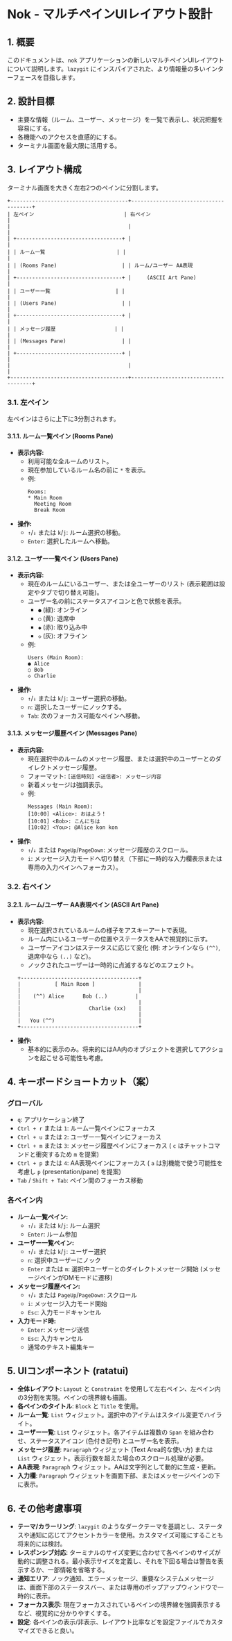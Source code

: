 # Nok - マルチペインUIレイアウト設計

## 1. 概要
このドキュメントは、`nok` アプリケーションの新しいマルチペインUIレイアウトについて説明します。`lazygit` にインスパイアされた、より情報量の多いインターフェースを目指します。

## 2. 設計目標
- 主要な情報（ルーム、ユーザー、メッセージ）を一覧で表示し、状況把握を容易にする。
- 各機能へのアクセスを直感的にする。
- ターミナル画面を最大限に活用する。

## 3. レイアウト構成
ターミナル画面を大きく左右2つのペインに分割します。

```
+--------------------------------------+--------------------------------------+
| 左ペイン                             | 右ペイン                             |
|                                      |                                      |
| +----------------------------------+ |                                      |
| | ルーム一覧                       | |                                      |
| | (Rooms Pane)                     | | ルーム/ユーザー AA表現               |
| +----------------------------------+ |     (ASCII Art Pane)                 |
| | ユーザー一覧                     | |                                      |
| | (Users Pane)                     | |                                      |
| +----------------------------------+ |                                      |
| | メッセージ履歴                   | |                                      |
| | (Messages Pane)                  | |                                      |
| +----------------------------------+ |                                      |
|                                      |                                      |
+--------------------------------------+--------------------------------------+
```

### 3.1. 左ペイン
左ペインはさらに上下に3分割されます。

#### 3.1.1. ルーム一覧ペイン (Rooms Pane)
- **表示内容:**
    - 利用可能な全ルームのリスト。
    - 現在参加しているルーム名の前に `*` を表示。
    - 例:
        ```
        Rooms:
        * Main Room
          Meeting Room
          Break Room
        ```
- **操作:**
    - `↑`/`↓` または `k`/`j`: ルーム選択の移動。
    - `Enter`: 選択したルームへ移動。

#### 3.1.2. ユーザー一覧ペイン (Users Pane)
- **表示内容:**
    - 現在のルームにいるユーザー、または全ユーザーのリスト (表示範囲は設定やタブで切り替え可能)。
    - ユーザー名の前にステータスアイコンと色で状態を表示。
        - `●` (緑): オンライン
        - `○` (黄): 退席中
        - `◆` (赤): 取り込み中
        - `◇` (灰): オフライン
    - 例:
        ```
        Users (Main Room):
        ● Alice
        ○ Bob
        ◇ Charlie
        ```
- **操作:**
    - `↑`/`↓` または `k`/`j`: ユーザー選択の移動。
    - `n`: 選択したユーザーにノックする。
    - `Tab`: 次のフォーカス可能なペインへ移動。

#### 3.1.3. メッセージ履歴ペイン (Messages Pane)
- **表示内容:**
    - 現在選択中のルームのメッセージ履歴、または選択中のユーザーとのダイレクトメッセージ履歴。
    - フォーマット: `[送信時刻] <送信者>: メッセージ内容`
    - 新着メッセージは強調表示。
    - 例:
        ```
        Messages (Main Room):
        [10:00] <Alice>: おはよう！
        [10:01] <Bob>: こんにちは
        [10:02] <You>: @Alice kon kon
        ```
- **操作:**
    - `↑`/`↓` または `PageUp`/`PageDown`: メッセージ履歴のスクロール。
    - `i`: メッセージ入力モードへ切り替え（下部に一時的な入力欄表示または専用の入力ペインへフォーカス）。

### 3.2. 右ペイン
#### 3.2.1. ルーム/ユーザー AA表現ペイン (ASCII Art Pane)
- **表示内容:**
    - 現在選択されているルームの様子をアスキーアートで表現。
    - ルーム内にいるユーザーの位置やステータスをAAで視覚的に示す。
    - ユーザーアイコンはステータスに応じて変化 (例: オンラインなら `(^^)`, 退席中なら `(..)` など)。
    - ノックされたユーザーは一時的に点滅するなどのエフェクト。
    ```
    +--------------------------------------+
    |           [ Main Room ]              |
    |                                      |
    |    (^^) Alice      Bob (..)         |
    |                                      |
    |                      Charlie (xx)    |
    |                                      |
    |   You (^^)                           |
    +--------------------------------------+
    ```
- **操作:**
    - 基本的に表示のみ。将来的にはAA内のオブジェクトを選択してアクションを起こせる可能性も考慮。

## 4. キーボードショートカット（案）
### グローバル
- `q`: アプリケーション終了
- `Ctrl + r` または `1`: ルーム一覧ペインにフォーカス
- `Ctrl + u` または `2`: ユーザー一覧ペインにフォーカス
- `Ctrl + m` または `3`: メッセージ履歴ペインにフォーカス ( `c` はチャットコマンドと衝突するため `m` を提案)
- `Ctrl + p` または `4`: AA表現ペインにフォーカス ( `a` は別機能で使う可能性を考慮し `p` (presentation/pane) を提案)
- `Tab` / `Shift + Tab`: ペイン間のフォーカス移動

### 各ペイン内
- **ルーム一覧ペイン:**
    - `↑`/`↓` または `k`/`j`: ルーム選択
    - `Enter`: ルーム参加
- **ユーザー一覧ペイン:**
    - `↑`/`↓` または `k`/`j`: ユーザー選択
    - `n`: 選択中ユーザーにノック
    - `Enter` または `m`: 選択中ユーザーとのダイレクトメッセージ開始 (メッセージペインがDMモードに遷移)
- **メッセージ履歴ペイン:**
    - `↑`/`↓` または `PageUp`/`PageDown`: スクロール
    - `i`: メッセージ入力モード開始
    - `Esc`: 入力モードキャンセル
- **入力モード時:**
    - `Enter`: メッセージ送信
    - `Esc`: 入力キャンセル
    - 通常のテキスト編集キー

## 5. UIコンポーネント (ratatui)
- **全体レイアウト**: `Layout` と `Constraint` を使用して左右ペイン、左ペイン内の3分割を実現。ペインの境界線も描画。
- **各ペインのタイトル**: `Block` と `Title` を使用。
- **ルーム一覧**: `List` ウィジェット。選択中のアイテムはスタイル変更でハイライト。
- **ユーザー一覧**: `List` ウィジェット。各アイテムは複数の `Span` を組み合わせ、ステータスアイコン (色付き記号) とユーザー名を表示。
- **メッセージ履歴**: `Paragraph` ウィジェット (Text Area的な使い方) または `List` ウィジェット。表示行数を超えた場合のスクロール処理が必要。
- **AA表現**: `Paragraph` ウィジェット。AAは文字列として動的に生成・更新。
- **入力欄**: `Paragraph` ウィジェットを画面下部、またはメッセージペインの下に表示。

## 6. その他考慮事項
- **テーマ/カラーリング**: `lazygit` のようなダークテーマを基調とし、ステータスや通知に応じてアクセントカラーを使用。カスタマイズ可能にすることも将来的には検討。
- **レスポンシブ対応**: ターミナルのサイズ変更に合わせて各ペインのサイズが動的に調整される。最小表示サイズを定義し、それを下回る場合は警告を表示するか、一部情報を省略する。
- **通知エリア**: ノック通知、エラーメッセージ、重要なシステムメッセージは、画面下部のステータスバー、または専用のポップアップウィンドウで一時的に表示。
- **フォーカス表示**: 現在フォーカスされているペインの境界線を強調表示するなど、視覚的に分かりやすくする。
- **設定**: 各ペインの表示/非表示、レイアウト比率などを設定ファイルでカスタマイズできると良い。 
